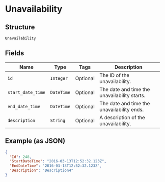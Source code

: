 
# Unavailability

## Structure

`Unavailability`

## Fields

| Name | Type | Tags | Description |
|  --- | --- | --- | --- |
| `id` | `Integer` | Optional | The ID of the unavailability. |
| `start_date_time` | `DateTime` | Optional | The date and time the unavailability starts. |
| `end_date_time` | `DateTime` | Optional | The date and time the unavailability ends. |
| `description` | `String` | Optional | A description of the unavailability. |

## Example (as JSON)

```json
{
  "Id": 248,
  "StartDateTime": "2016-03-13T12:52:32.123Z",
  "EndDateTime": "2016-03-13T12:52:32.123Z",
  "Description": "Description4"
}
```

